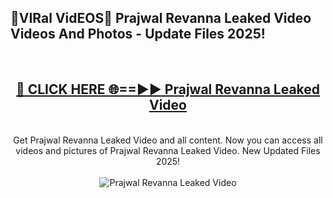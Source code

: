 <h2>🔴VIRal VidEOS🔴 Prajwal Revanna Leaked Video Videos And Photos - Update Files 2025!</h2>
<br>
<div align="center">
<h2><a href="https://virallinks.top/odZfE0" rel="nofollow">🔴 CLICK HERE 🌐==►► Prajwal Revanna Leaked Video</a></h2>
<br>
Get Prajwal Revanna Leaked Video and all content. Now you can access all videos and pictures of Prajwal Revanna Leaked Video. New Updated Files 2025!
<br>
<br>
<a href="https://virallinks.top/odZfE0" rel="nofollow" data-target="animated-image.originalLink"><img src="https://i.imgur.com/dJHk4Zq.gif)" alt="Prajwal Revanna Leaked Video" style="max-width: 100%; display: inline-block;" data-target="animated-image.originalImage"></a>
</div>
<br>
